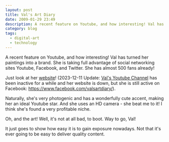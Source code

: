 ```yaml
---
layout: post
title: Val's Art Diary
date: 2009-01-29 23:49
description: A recent feature on Youtube, and how interesting! Val has turned her paintings into a digital brand.
category: blog
tags:
  - digital-art
  - technology
---
```

A recent feature on Youtube, and how interesting! Val has turned her paintings into a brand. She is taking full advantage of social networking sites Youtube, Facebook, and Twitter. She has almost 500 fans already!  

Just look at her [website](http://www.valsartdiary.com/valsartdiary/Welcome.html)! (2023-12-11 Update: [Val's Youtube Channel](https://www.youtube.com/@valsartdiary/videos) has been inactive for a while and her website is down, but she is still active on Facebook: https://www.facebook.com/valsartdiary/).

Naturally, she's very photogenic and has a wonderfully cute accent, making her an ideal Youtube star. And she uses an HD camera - she beat me to it! I think she's found a very profitable niche.

Oh, and the art! Well, it's not at all bad, to boot. Way to go, Val!

It just goes to show how easy it is to gain exposure nowadays. Not that it's ever going to be easy to deliver quality content.